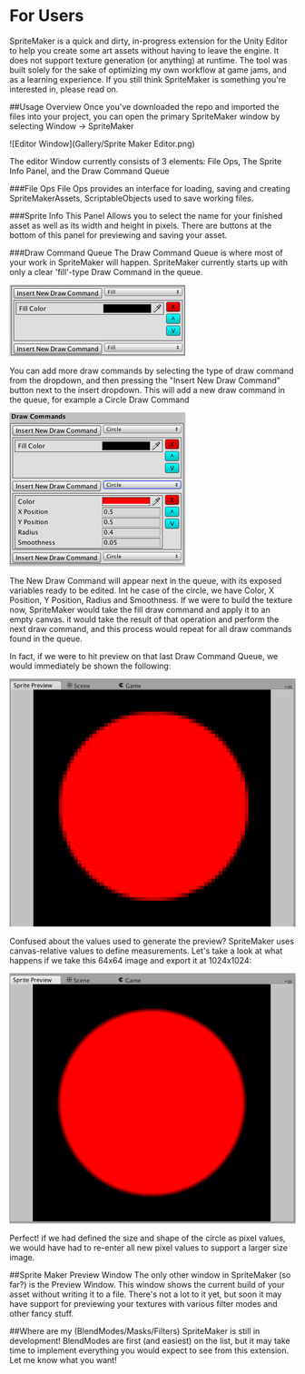 # For Users

SpriteMaker is a quick and dirty, in-progress extension for the Unity Editor to help you create some art assets without having to leave the engine.  It does not support texture generation (or anything) at runtime.  The tool was built solely for the sake of optimizing my own workflow at game jams, and as a learning experience.  If you still think SpriteMaker is something you're interested in, please read on.

##Usage Overview
Once you've downloaded the repo and imported the files into your project, you can open the primary SpriteMaker window by selecting
Window -> SpriteMaker

![Editor Window](Gallery/Sprite Maker Editor.png)

The editor Window currently consists of 3 elements:  File Ops, The Sprite Info Panel, and the Draw Command Queue

###File Ops
File Ops provides an interface for loading, saving and creating SpriteMakerAssets, ScriptableObjects used to save working files.

###Sprite Info
This Panel Allows you to select the name for your finished asset as well as its width and height in pixels.  There are buttons at the bottom of this panel for previewing and saving your asset.

###Draw Command Queue
The Draw Command Queue is where most of your work in SpriteMaker will happen.  SpriteMaker currently starts up with only a clear 'fill'-type Draw Command in the queue.

![Draw Command Queue](Gallery/DrawCommandQueue.png)

You can add more draw commands by selecting the type of draw command from the dropdown, and then pressing the "Insert New Draw Command" button next to the insert dropdown.  This will add a new draw command in the queue, for example a Circle Draw Command

![Draw Command Circle](Gallery/DrawCommandCircle.png)

The New Draw Command will appear next in the queue, with its exposed variables ready to be edited.  Int he case of the circle, we have Color, X Position, Y Position, Radius and Smoothness.  If we were to build the texture now, SpriteMaker would take the fill draw command and apply it to an empty canvas.  it would take the result of that operation and perform the next draw command, and this process would repeat for all draw commands found in the queue.

In fact, if we were to hit preview on that last Draw Command Queue, we would immediately be shown the following:

![SpriteMaker Preview](Gallery/SpriteMakerPreview.png)

Confused about the values used to generate the preview?  SpriteMaker uses canvas-relative values to define measurements.  Let's take a look at what happens if we take this 64x64 image and export it at 1024x1024:

![SpriteMaker Preview Larg](Gallery/SpriteMakerPreviewLarge.png)

Perfect!  if we had defined the size and shape of the circle as pixel values, we would have had to re-enter all new pixel values to support a larger size image.

##Sprite Maker Preview Window
The only other window in SpriteMaker (so far?) is the Preview Window.  This window shows the current build of your asset without writing it to a file.  There's not a lot to it yet, but soon it may have support for previewing your textures with various filter modes and other fancy stuff.

##Where are my (BlendModes/Masks/Filters)
SpriteMaker is still in development!  BlendModes are first (and easiest) on the list, but it may take time to implement everything you would expect to see from this extension.  Let me know what you want!